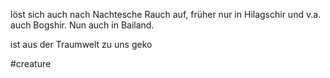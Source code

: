 löst sich auch nach Nachtesche Rauch auf,
früher nur in Hilagschir und v.a. auch Bogshir.
Nun auch in Bailand.

ist aus der Traumwelt zu uns geko

#creature 
